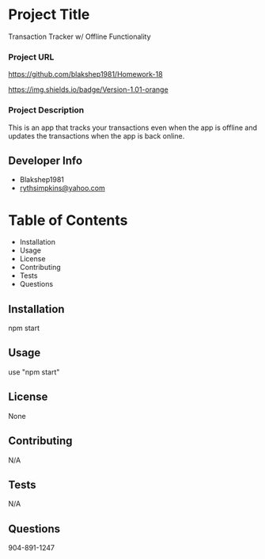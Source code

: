 # Project Title 
Transaction Tracker w/ Offline Functionality

### Project URL
https://github.com/blakshep1981/Homework-18

https://img.shields.io/badge/Version-1.01-orange

### Project Description
This is an app that tracks your transactions even when the app is offline and updates the transactions when the app is back online.

## Developer Info 
* Blakshep1981
* rythsimpkins@yahoo.com

# Table of Contents
* Installation
* Usage
* License
* Contributing
* Tests
* Questions

## Installation
npm start

## Usage
use "npm start"

## License
None

## Contributing
N/A

## Tests
N/A

## Questions
904-891-1247